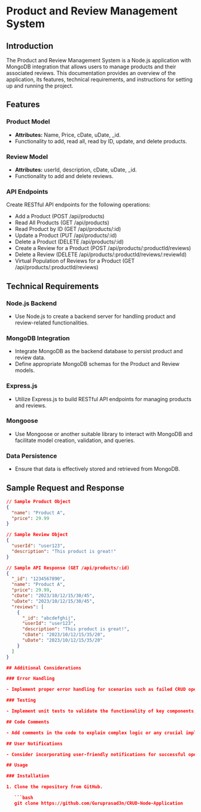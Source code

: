 # Product and Review Management System

## Introduction

The Product and Review Management System is a Node.js application with MongoDB integration that allows users to manage products and their associated reviews. This documentation provides an overview of the application, its features, technical requirements, and instructions for setting up and running the project.

## Features

### Product Model

- **Attributes:** Name, Price, cDate, uDate, _id.
- Functionality to add, read all, read by ID, update, and delete products.

### Review Model

- **Attributes:** userId, description, cDate, uDate, _id.
- Functionality to add and delete reviews.

### API Endpoints

Create RESTful API endpoints for the following operations:

- Add a Product (POST /api/products)
- Read All Products (GET /api/products)
- Read Product by ID (GET /api/products/:id)
- Update a Product (PUT /api/products/:id)
- Delete a Product (DELETE /api/products/:id)
- Create a Review for a Product (POST /api/products/:productId/reviews)
- Delete a Review (DELETE /api/products/:productId/reviews/:reviewId)
- Virtual Population of Reviews for a Product (GET /api/products/:productId/reviews)

## Technical Requirements

### Node.js Backend

- Use Node.js to create a backend server for handling product and review-related functionalities.

### MongoDB Integration

- Integrate MongoDB as the backend database to persist product and review data.
- Define appropriate MongoDB schemas for the Product and Review models.

### Express.js

- Utilize Express.js to build RESTful API endpoints for managing products and reviews.

### Mongoose

- Use Mongoose or another suitable library to interact with MongoDB and facilitate model creation, validation, and queries.

### Data Persistence

- Ensure that data is effectively stored and retrieved from MongoDB.

## Sample Request and Response

```json
// Sample Product Object
{
  "name": "Product A",
  "price": 29.99
}

// Sample Review Object
{
  "userId": "user123",
  "description": "This product is great!"
}

// Sample API Response (GET /api/products/:id)
{
  "_id": "1234567890",
  "name": "Product A",
  "price": 29.99,
  "cDate": "2023/10/12/15/30/45",
  "uDate": "2023/10/12/15/30/45",
  "reviews": [
    {
      "_id": "abcdefghij",
      "userId": "user123",
      "description": "This product is great!",
      "cDate": "2023/10/12/15/35/20",
      "uDate": "2023/10/12/15/35/20"
    }
  ]
}

## Additional Considerations

### Error Handling

- Implement proper error handling for scenarios such as failed CRUD operations or data retrieval issues.

### Testing

- Implement unit tests to validate the functionality of key components, including product and review management.

## Code Comments

- Add comments in the code to explain complex logic or any crucial implementation details.

## User Notifications

- Consider incorporating user-friendly notifications for successful operations or other relevant interactions.

## Usage

### Installation

1. Clone the repository from GitHub.

   ```bash
   git clone https://github.com/Guruprasad3n/CRUD-Node-Application
